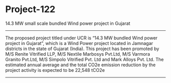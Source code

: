# Project-122
14.3 MW small scale bundled Wind power project in Gujarat
________________
The proposed project titled under UCR is “14.3 MW bundled Wind power project in Gujarat”, which is a Wind Power project located in Jamnagar districts in the state of Gujarat (India). This project has been promoted by M/S Renite Vitrified LLP, M/S Nextile Marbosys Pvt.Ltd, M/S Varmora Granito Pvt.Ltd, M/S Simpolo Vitrified Pvt. Ltd and Mark Alloys Pvt. Ltd. The estimated annual average and the total CO2e emission reduction by the project activity is expected to be 22,548 tCO2e
____________________
